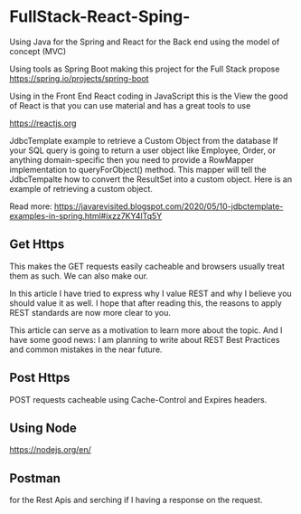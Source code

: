 # FullStack-React-Sping-
Using Java for the Spring and React for the Back end using the model of concept (MVC) 

Using tools as Spring Boot making this project for the Full Stack propose
https://spring.io/projects/spring-boot

Using in the Front End React coding in JavaScript this is the View
the good of React is that you can use material and has a great tools to use

https://reactjs.org

JdbcTemplate example to retrieve a Custom Object from the database
If your SQL query is going to return a user object like Employee, Order, or anything domain-specific then you need to provide a RowMapper implementation to queryForObject() method. This mapper will tell the JdbcTempalte how to convert the ResultSet into a custom object. Here is an example of retrieving a custom object.

Read more: https://javarevisited.blogspot.com/2020/05/10-jdbctemplate-examples-in-spring.html#ixzz7KY4lTq5Y


## Get Https
This makes the GET requests easily cacheable and browsers usually treat them as such. We can also make our.

In this article I have tried to express why I value REST and why I believe you should value it as well. I hope that after reading this, the reasons to apply REST standards are now more clear to you.

This article can serve as a motivation to learn more about the topic. And I have some good news: I am planning to write about REST Best Practices and common mistakes in the near future.

## Post Https
POST requests cacheable using Cache-Control and Expires headers.

## Using Node 

https://nodejs.org/en/

## Postman 
for the Rest Apis and serching if I having a response on the request.



